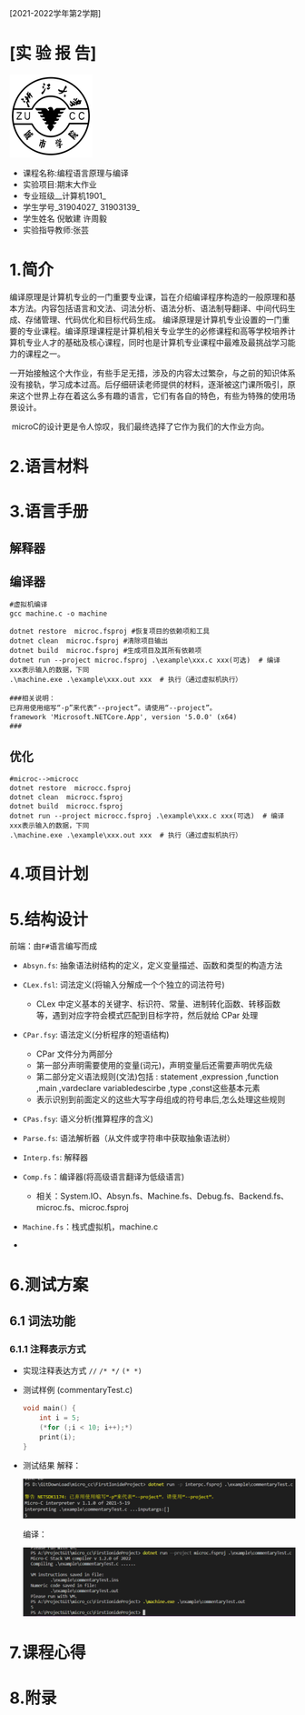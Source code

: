[2021-2022学年第2学期]

# [**实 验 报 告**]

![zucc](README.assets\zucc.png)

- 课程名称:编程语言原理与编译
- 实验项目:期末大作业
- 专业班级__计算机1901_
- 学生学号_31904027_ 31903139_
- 学生姓名 倪敏建  许周毅
- 实验指导教师:张芸



# 1.简介

​	编译原理是计算机专业的一门重要专业课，旨在介绍编译程序构造的一般原理和基本方法。内容包括语言和文法、词法分析、语法分析、语法制导翻译、中间代码生成、存储管理、代码优化和目标代码生成。 编译原理是计算机专业设置的一门重要的专业课程。编译原理课程是计算机相关专业学生的必修课程和高等学校培养计算机专业人才的基础及核心课程，同时也是计算机专业课程中最难及最挑战学习能力的课程之一。	

​	一开始接触这个大作业，有些手足无措，涉及的内容太过繁杂，与之前的知识体系没有接轨，学习成本过高。后仔细研读老师提供的材料，逐渐被这门课所吸引，原来这个世界上存在着这么多有趣的语言，它们有各自的特色，有些为特殊的使用场景设计。

​	microC的设计更是令人惊叹，我们最终选择了它作为我们的大作业方向。



# 2.语言材料



#  3.语言手册

## 解释器

## 编译器

```shell
#虚拟机编译
gcc machine.c -o machine 
```

```shell
dotnet restore  microc.fsproj #恢复项目的依赖项和工具
dotnet clean  microc.fsproj #清除项目输出
dotnet build  microc.fsproj #生成项目及其所有依赖项
dotnet run --project microc.fsproj .\example\xxx.c xxx(可选)  # 编译 xxx表示输入的数据，下同
.\machine.exe .\example\xxx.out xxx  # 执行（通过虚拟机执行）

###相关说明：
已弃用使用缩写“-p”来代表“--project”。请使用“--project”。
framework 'Microsoft.NETCore.App', version '5.0.0' (x64)
###
```

## 优化

```shell
#microc-->microcc
dotnet restore  microcc.fsproj
dotnet clean  microcc.fsproj
dotnet build  microcc.fsproj
dotnet run --project microcc.fsproj .\example\xxx.c xxx(可选)  # 编译 xxx表示输入的数据，下同
.\machine.exe .\example\xxx.out xxx  # 执行（通过虚拟机执行）
```



# 4.项目计划



# 5.结构设计
前端：由`F#`语言编写而成  

- `Absyn.fs`: 抽象语法树结构的定义，定义变量描述、函数和类型的构造方法
- `CLex.fsl`: 词法定义(将输入分解成一个个独立的词法符号)
  + CLex 中定义基本的关键字、标识符、常量、进制转化函数、转移函数等，遇到对应字符会模式匹配到目标字符，然后就给 CPar 处理
- `CPar.fsy`: 语法定义(分析程序的短语结构)
  + CPar 文件分为两部分
  + 第一部分声明需要使用的变量(词元)，声明变量后还需要声明优先级
  + 第二部分定义语法规则(文法)包括 : statement ,expression ,function ,main ,vardeclare variabledescirbe ,type ,const这些基本元素
  + 表示识别到前面定义的这些大写字母组成的符号串后,怎么处理这些规则
- `CPas.fsy`: 语义分析(推算程序的含义)
- `Parse.fs`: 语法解析器（从文件或字符串中获取抽象语法树）
- `Interp.fs`: 解释器
- `Comp.fs`：编译器(将高级语言翻译为低级语言)
  - 相关：System.IO、Absyn.fs、Machine.fs、Debug.fs、Backend.fs、microc.fs、microc.fsproj

- `Machine.fs`：栈式虚拟机，machine.c
- 

# 6.测试方案

## 6.1 词法功能

### 6.1.1 注释表示方式

- 实现注释表达方式  `//` 	`/* */`    `(* *)`

- 测试样例 (commentaryTest.c)

  ```c
  void main() {
      int i = 5;
      (*for (;i < 10; i++);*)
      print(i);
  }
  ```
  
- 测试结果
  解释：
  
  ![1](.\README.assets\1.png)
  
  编译：
  
  ![](.\README.assets\compile\1.png)
  
  

# 7.课程心得



# 8.附录





